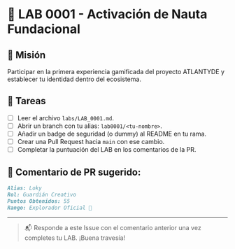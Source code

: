 <!--
Path: ISSUE_LAB0001.md
Autor: ATLANTYDE Founders Team
Última modificación: 2025-04-23
-->

# 🌟 LAB 0001 - Activación de Nauta Fundacional

## 🎯 Misión

Participar en la primera experiencia gamificada del proyecto ATLANTYDE y establecer tu identidad dentro del ecosistema.

## 📝 Tareas

- [ ] Leer el archivo `labs/LAB_0001.md`.
- [ ] Abrir un branch con tu alias: `lab0001/<tu-nombre>`.
- [ ] Añadir un badge de seguridad (o dummy) al README en tu rama.
- [ ] Crear una Pull Request hacia `main` con ese cambio.
- [ ] Completar la puntuación del LAB en los comentarios de la PR.

## 💬 Comentario de PR sugerido:

```md
Alias: Loky  
Rol: Guardián Creativo  
Puntos Obtenidos: 55  
Rango: Explorador Oficial 🚀
```

---

> 📬 Responde a este Issue con el comentario anterior una vez completes tu LAB. ¡Buena travesía!
